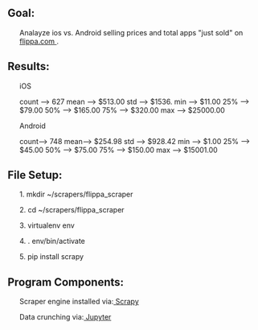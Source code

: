 <h2><strong>Goal:</strong></h2> 
<ul> Analayze ios vs. Android selling prices and total apps "just sold" on <a href="https://flippa.com/apps/just-sold"> flippa.com </a>.</ul>
  
  
<h2><strong>Results:</strong></h2> 
<ul>iOS</ul>
<ul>   count --> 627
       mean --> $513.00
       std -->  $1536.
       min -->  $11.00
       25% -->  $79.00
       50% -->  $165.00
       75% -->  $320.00
       max -->  $25000.00
  </ul>
  
  <ul>Android</ul>
<ul>   count--> 748
       mean-->  $254.98
       std -->  $928.42
       min -->  $1.00
       25% -->  $45.00
       50% -->  $75.00
       75% -->  $150.00
       max -->  $15001.00
  </ul>
 
 
<h2><strong>File Setup:</strong></h2> 
<ul>1. mkdir ~/scrapers/flippa_scraper</ul>
<ul>2. cd ~/scrapers/flippa_scraper</ul>
<ul>3. virtualenv env</ul>
<ul>4. . env/bin/activate</ul>
<ul>5. pip install scrapy</ul>
 

<h2><strong>Program Components:</strong></h2>
<ul>Scraper engine installed via:<a href="https://scrapy.org/"> Scrapy</a> </ul>
<ul>Data crunching via:<a href="http://jupyter.org/"> Jupyter</a> </ul>
